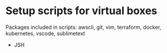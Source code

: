 # Setup scripts for virtual boxes
Packages included in scripts: awscli, git, vim, terraform, docker, kubernetes, vscode, sublimetext

- JSH
